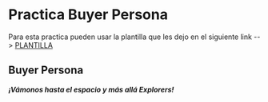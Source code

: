 # Practica Buyer Persona

Para esta practica pueden usar la plantilla que les dejo en el siguiente link --> [PLANTILLA](./2.-persona.pdf)

## Buyer Persona

**_¡Vámonos hasta el espacio y más allá Explorers!_**
